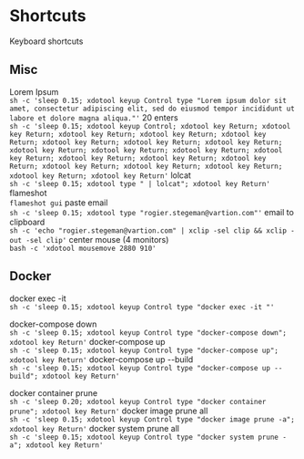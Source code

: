 # Shortcuts
Keyboard shortcuts
## Misc
Lorem Ipsum<br>
`sh -c 'sleep 0.15; xdotool keyup Control type "Lorem ipsum dolor sit amet, consectetur adipiscing elit, sed do eiusmod tempor incididunt ut labore et dolore magna aliqua."'`
20 enters<br>
`sh -c 'sleep 0.15; xdotool keyup Control; xdotool key Return; xdotool key Return; xdotool key Return; xdotool key Return; xdotool key Return; xdotool key Return; xdotool key Return; xdotool key Return; xdotool key Return; xdotool key Return; xdotool key Return; xdotool key Return; xdotool key Return; xdotool key Return; xdotool key Return; xdotool key Return; xdotool key Return; xdotool key Return; xdotool key Return; xdotool key Return'`
lolcat<br>
`sh -c 'sleep 0.15; xdotool type " | lolcat"; xdotool key Return'`
flameshot<br>
`flameshot gui`
paste email<br>
`sh -c 'sleep 0.15; xdotool type "rogier.stegeman@vartion.com"'`
email to clipboard<br>
`sh -c 'echo "rogier.stegeman@vartion.com" | xclip -sel clip && xclip -out -sel clip'`
center mouse (4 monitors)<br>
`bash -c 'xdotool mousemove 2880 910'`

## Docker
docker exec -it<br>
`sh -c 'sleep 0.15; xdotool keyup Control type "docker exec -it "'`

docker-compose down<br>
`sh -c 'sleep 0.15; xdotool keyup Control type "docker-compose down"; xdotool key Return'`
docker-compose up<br>
`sh -c 'sleep 0.15; xdotool keyup Control type "docker-compose up"; xdotool key Return'`
docker-compose up --build<br>
`sh -c 'sleep 0.15; xdotool keyup Control type "docker-compose up --build"; xdotool key Return'`

docker container prune<br>
`sh -c 'sleep 0.20; xdotool keyup Control type "docker container prune"; xdotool key Return'`
docker image prune all<br>
`sh -c 'sleep 0.15; xdotool keyup Control type "docker image prune -a"; xdotool key Return'`
docker system prune all<br>
`sh -c 'sleep 0.15; xdotool keyup Control type "docker system prune -a"; xdotool key Return'`
